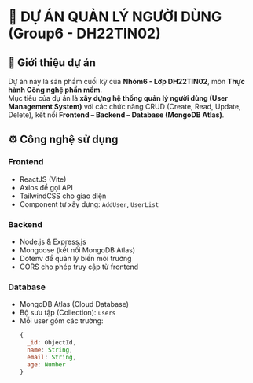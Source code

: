 # 🚀 DỰ ÁN QUẢN LÝ NGƯỜI DÙNG (Group6 - DH22TIN02)

## 🎯 Giới thiệu dự án
Dự án này là sản phẩm cuối kỳ của **Nhóm6 - Lớp DH22TIN02**, môn **Thực hành Công nghệ phần mềm**.  
Mục tiêu của dự án là **xây dựng hệ thống quản lý người dùng (User Management System)** với các chức năng CRUD (Create, Read, Update, Delete), kết nối **Frontend – Backend – Database (MongoDB Atlas)**.

## ⚙️ Công nghệ sử dụng
### **Frontend**
- ReactJS (Vite)
- Axios để gọi API
- TailwindCSS cho giao diện
- Component tự xây dựng: `AddUser`, `UserList`

### **Backend**
- Node.js & Express.js
- Mongoose (kết nối MongoDB Atlas)
- Dotenv để quản lý biến môi trường
- CORS cho phép truy cập từ frontend

### **Database**
- MongoDB Atlas (Cloud Database)
- Bộ sưu tập (Collection): `users`
- Mỗi user gồm các trường:  
  ```js
  {
    _id: ObjectId,
    name: String,
    email: String,
    age: Number
  }
